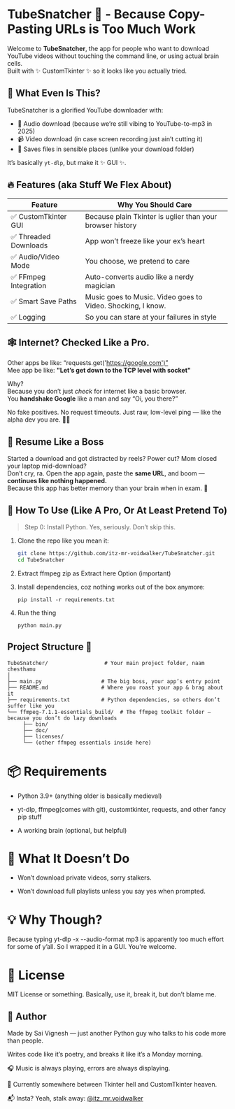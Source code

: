 # TubeSnatcher 🎣 - Because Copy-Pasting URLs is Too Much Work

Welcome to **TubeSnatcher**, the app for people who want to download YouTube videos without touching the command line, or using actual brain cells.  
Built with ✨ CustomTkinter ✨ so it looks like you actually tried.

## 🤔 What Even Is This?

TubeSnatcher is a glorified YouTube downloader with:

- 🎵 Audio download (because we’re still vibing to YouTube-to-mp3 in 2025)
- 📹 Video download (in case screen recording just ain’t cutting it)
- 📂 Saves files in sensible places (unlike your download folder)

It’s basically `yt-dlp`, but make it ✨ GUI ✨.

## 🔥 Features (aka Stuff We Flex About)

| Feature | Why You Should Care |
|--------|---------------------|
| ✅ CustomTkinter GUI | Because plain Tkinter is uglier than your browser history |
| ✅ Threaded Downloads | App won’t freeze like your ex’s heart |
| ✅ Audio/Video Mode | You choose, we pretend to care |
| ✅ FFmpeg Integration | Auto-converts audio like a nerdy magician |
| ✅ Smart Save Paths | Music goes to Music. Video goes to Video. Shocking, I know. |
| ✅ Logging | So you can stare at your failures in style |

## 🕸️ Internet? Checked Like a Pro.

Other apps be like: “requests.get('https://google.com')”  
Mee app be like: **"Let’s get down to the TCP level with socket"**

Why?  
Because you don’t just *check* for internet like a basic browser.  
You **handshake Google** like a man and say “Oi, you there?”

No fake positives. No request timeouts. Just raw, low-level ping — like the alpha dev you are. 💪🔥

## 🔁 Resume Like a Boss

Started a download and got distracted by reels? Power cut? Mom closed your laptop mid-download?  
Don’t cry, ra. Open the app again, paste the **same URL**, and boom — **continues like nothing happened.**  
Because this app has better memory than your brain when in exam. 💅

## 🚀 How To Use (Like A Pro, Or At Least Pretend To)

> Step 0: Install Python. Yes, seriously. Don’t skip this.

1. Clone the repo like you mean it:
   ```bash
   git clone https://github.com/itz-mr-voidwalker/TubeSnatcher.git
   cd TubeSnatcher
   ```

2. Extract ffmpeg zip as Extract here Option (important)

3. Install dependencies, coz nothing works out of the box anymore:
   ```
   pip install -r requirements.txt
   ``` 
4. Run the thing
    ```
    python main.py
    ```
## Project Structure 📂
```
TubeSnatcher/                  # Your main project folder, naam chesthamu 
│
├── main.py                   # The big boss, your app’s entry point
├── README.md                 # Where you roast your app & brag about it
├── requirements.txt          # Python dependencies, so others don’t suffer like you
└── ffmpeg-7.1.1-essentials_build/  # The ffmpeg toolkit folder — because you don’t do lazy downloads
     ├── bin/
     ├── doc/
     ├── licenses/
     └── (other ffmpeg essentials inside here)
```

# 📦 Requirements
- Python 3.9+ (anything older is basically medieval)

- yt-dlp, ffmpeg(comes with git), customtkinter, requests, and other fancy pip stuff

- A working brain (optional, but helpful)

# 🎯 What It Doesn’t Do
- Won’t download private videos, sorry stalkers.

- Won’t download full playlists unless you say yes when prompted.

# 💡 Why Though?
Because typing yt-dlp -x --audio-format mp3 <URL> is apparently too much effort for some of y’all.
So I wrapped it in a GUI. You're welcome.

# 📜 License
MIT License or something. Basically, use it, break it, but don’t blame me.

## 👑 Author 

Made by Sai Vignesh — just another Python guy who talks to his code more than people.

Writes code like it’s poetry, and breaks it like it’s a Monday morning.

🎧 Music is always playing, errors are always displaying.

📍 Currently somewhere between Tkinter hell and CustomTkinter heaven.

📬 Insta? Yeah, stalk away: [@itz_mr.voidwalker](https://instagram.com/itz_mr.voidwalker)
